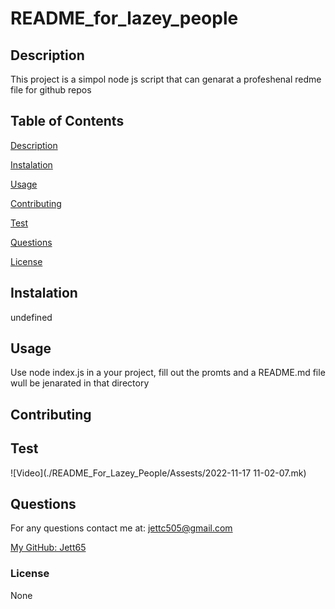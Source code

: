 # README_for_lazey_people


## Description

This project is a simpol node js script that can genarat a profeshenal redme file for github repos

## Table of Contents

[Description](#description)

[Instalation](#instalation)

[Usage](#usage)

[Contributing](#contributing)

[Test](#test)

[Questions](#questions)

[License](#license)

## Instalation

undefined

## Usage

Use node index.js in a your project, fill out the promts and a README.md file wull be jenarated in that directory

## Contributing



## Test

![Video](./README_For_Lazey_People/Assests/2022-11-17 11-02-07.mk)

## Questions

For any questions contact me at:
jettc505@gmail.com

[My GitHub: Jett65](https://github.com/Jett65)

### License

None
